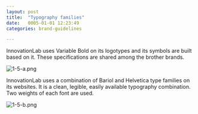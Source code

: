 ```yaml
---
layout: post
title:  "Typography families"
date:   0005-01-01 12:23:49
categories: brand-guidelines

---
```


InnovationLab uses Variable Bold on its logotypes and its symbols are built based on it. These specifications are shared among the brother brands.

<div class="c-image -center">
  <img src="/innovation-lab-brand-guidelines/images/01-brand-guidelines/01-05-typography-families/1-5-a.png" alt="1-5-a.png">
</div>

InnovationLab uses a combination of Bariol and Helvetica type families on its websites. It is a clean, legible, easily available typography combination. Two weights of each font are used.

<div class="c-image -center">
  <img src="/innovation-lab-brand-guidelines/images/01-brand-guidelines/01-05-typography-families/1-5-b.png" alt="1-5-b.png">
</div>
